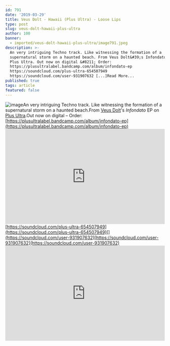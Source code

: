 ```yaml
---
id: 791
date: '2019-03-29'
title: Veus Dolt - Hawaii (Plus Ultra) - Loose Lips
type: post
slug: veus-dolt-hawaii-plus-ultra
author: 100
banner:
  - imported/veus-dolt-hawaii-plus-ultra/image791.jpeg
description: >-
  An very intriguing Techno track. Like witnessing the formation of a
  supernatural storm on a haunted beach. From Veus Dolt&#39;s Infondato EP on
  Plus Ultra. Out now on digital &#8211; Order:
  https://plusultralabel.bandcamp.com/album/infondato-ep
  https://soundcloud.com/plus-ultra-654507949
  https://soundcloud.com/user-931907632 [...]Read More...
published: true
tags: article
featured: false
---
```

![image](../imported/veus-dolt-hawaii-plus-ultra/image791.jpeg)An very intriguing Techno track. Like witnessing the formation of a supernatural storm on a haunted beach.From [Veus Dolt](https://www.discogs.com/artist/6366951-Veus-Dolt)'s _Infondato_ EP on [Plus Ultra](https://plusultralabel.bandcamp.com).Out now on digital – Order: [](https://plusultralabel.bandcamp.com/album/infondato-ep)[https://plusultralabel.bandcamp.com/album/infondato-ep](https://plusultralabel.bandcamp.com/album/infondato-ep)<iframe width='100%' height='300' scrolling='no' frameborder='no' allow='autoplay' src='https://w.soundcloud.com/player/?url=https%3A//api.soundcloud.com/tracks/597968280&color=%23ff5500&auto_play=false&hide_related=false&show_comments=true&show_user=true&show_reposts=false&show_teaser=true'></iframe>[](https://soundcloud.com/plus-ultra-654507949)[https://soundcloud.com/plus-ultra-654507949](https://soundcloud.com/plus-ultra-654507949)[](https://soundcloud.com/user-931907632)[https://soundcloud.com/user-931907632](https://soundcloud.com/user-931907632)<iframe width='100%' height='300' scrolling='no' frameborder='no' allow='autoplay' src='https://www.youtube.com/embed/EDJSl7KGg2Q'></iframe>